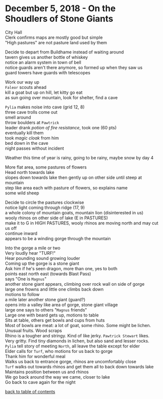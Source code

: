 # December 5, 2018 - On the Shoudlers of Stone Giants

City Hall  
Clerk confirms maps are mostly good but simple  
"High pastures" are not pasture land used by them  

Decide to depart from Buildhame instead of waiting around  
tavern gives us another bottle of whiskey  
notice an alarm system in town of bell  
notice guards aren't there anymore, so formed up when they saw us  
guard towers have guards with telescopes  

Work our way up  
`Faleor` scouts ahead  
kill a goat but up on hill, let kitty go eat  
as sun going over mountain, look for shelter, find a cave  

`Pylia` makes noise into cave (grid 12, 8)  
three cave trolls come out  
smell around  
throw boulders at `Pawtrick`  
leader drank _potion of fire resistance_, took one (60 pts)  
eventually kill them  
took _magic cloak_ from him  
bed down in the cave  
night passes without incident  

Weather this time of year is rainy, going to be rainy, maybe snow by day 4  

More flat area, some pastures of flowers  
Head north towards lake  
slopes down towards lake then gently up on other side until steep at mountain  
step like area each with pasture of flowers, so explains name  
some wild sheep  

Decide to circle the pastures clockwise  
notice light coming through ridge (17, 9)  
a whole colony of mountain goats, mountain lion (disinterested in us)  
wooly rhinos on other side of lake (E in PASTURES)  
make it to G in HIGH PASTURES, wooly rhinos are moving north and may cut us off  
continue inward  
appears to be a winding gorge through the mountain  

Into the gorge a mile or two  
Very loudly hear "TURF!"  
Hear pounding sound growing louder  
Coming up the gorge is a stone giant  
Ask him if he's seen dragon, more than one, yes to both  
points east north east (towards Blast Pass)  
says "One is `Magnus`"  
another stone giant appears, climbing over rock wall on side of gorge  
large one frowns and little one climbs back down  
motions to follow  
a mile later another stone giant (guard?)  
opens into a valley like area of gorge, stone giant village  
large one says to others "`Magnus` friends"  
Large one with beard gets up, motions to table  
Sits at table, others get bowls and cups from huts  
Most of bowls are meat: a lot of goat, some rhino. Some might be lichen. Unusual fruits. Wood scraps  
Rhino is a tougher and stringy. Kind of like jerky. `Pawtrick Stewart` likes.  
Very gritty. Find tiny diamonds in lichen, but also sand and lesser rocks.  
`Pylia` tell story of meeting `North`, all leave the table except for elder  
Elder calls for `Turf`, who motions for us back to gorge  
Thank him for wonderful meal  
Walks us back to entrance gorge, rhinos are uncomfortably close  
`Turf` walks out towards rhinos and get them all to back down towards lake  
Maintains position between us and rhinos  
We go back around the way we came, closer to lake  
Go back to cave again for the night  

[back to table of contents](/sessions/README.md)
